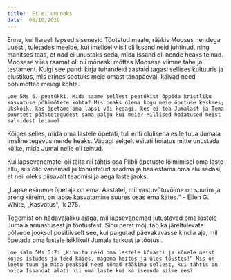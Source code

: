 ```yaml
---
title:  Et ei ununeks  
date:  08/10/2020  
---
```


Enne, kui Iisraeli lapsed sisenesid Tõotatud maale, rääkis Mooses nendega uuesti, tuletades meelde, kui imelisel viisil oli Issand neid juhtinud, ning manitses taas, et nad ei unustaks seda, mida Issand oli nende heaks teinud. Moosese viies raamat oli nii mõneski mõttes Moosese viimne tahe ja testament. Kuigi see pandi kirja tuhandeid aastaid tagasi sellises kultuuris ja olustikus, mis erines sootuks meie omast tänapäeval, käivad need põhimõtted meiegi kohta.

`Loe 5Ms 6. peatükki. Mida saame sellest peatükist õppida kristliku kasvatuse põhimõtete kohta? Mis peaks olema kogu meie õpetuse keskmes; ükskõik, kas õpetame oma lapsi või kedagi, kes ei tea Jumalast ja Tema suurtest päästetegudest sama palju kui meie? Millised hoiatused neist salmidest leiame?`

Kõiges selles, mida oma lastele õpetati, tuli eriti olulisena esile tuua Jumala imeline tegevus nende heaks. Vägagi selgelt esitati hoiatus mitte unustada kõike, mida Jumal neile oli teinud.

Kui lapsevanematel oli täita nii tähtis osa Piibli õpetuste lõimimisel oma laste ellu, siis olid vanemad ju kohustatud seadma ja häälestama oma elu sedasi, et neil oleks piisavalt teadmisi ja aega laste jaoks.

„Lapse esimene õpetaja on ema. Aastatel, mil vastuvõtuvõime on suurim ja areng kiireim, on lapse kasvatamine suures osas ema kätes.“ – Ellen G. White, „Kasvatus“, lk 275.

Tegemist on hädavajaliku ajaga, mil lapsevanemad jutustavad oma lastele Jumala armastusest ja tõotustest. Sinu peret mõjutab ka järeltulevate põlvede jooksul positiivselt see, kui paigutad päevakavasse kindla aja, mil õpetada oma lastele isiklikult Jumala tarkust ja tõotusi.

`Loe salm 5Ms 6:7: „Kinnita neid oma lastele kõvasti ja kõnele neist kojas istudes ja teed käies, magama heites ja üles tõustes!“ Mis on loetu tuum ja mida peaksid need sõnad rääkima sellest, kui tähtis on hoida Issandat alati nii oma laste kui ka iseenda silme ees?`
